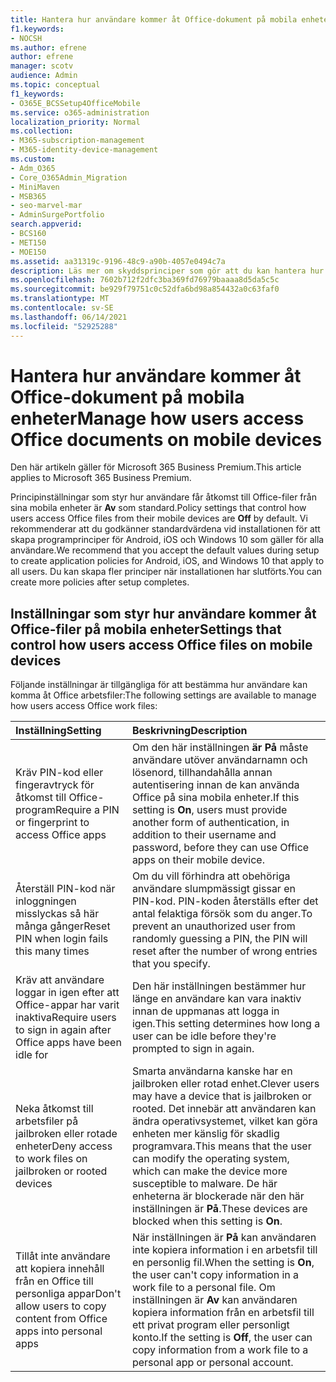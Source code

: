 ```yaml
---
title: Hantera hur användare kommer åt Office-dokument på mobila enheter
f1.keywords:
- NOCSH
ms.author: efrene
author: efrene
manager: scotv
audience: Admin
ms.topic: conceptual
f1_keywords:
- O365E_BCSSetup4OfficeMobile
ms.service: o365-administration
localization_priority: Normal
ms.collection:
- M365-subscription-management
- M365-identity-device-management
ms.custom:
- Adm_O365
- Core_O365Admin_Migration
- MiniMaven
- MSB365
- seo-marvel-mar
- AdminSurgePortfolio
search.appverid:
- BCS160
- MET150
- MOE150
ms.assetid: aa31319c-9196-48c9-a90b-4057e0494c7a
description: Läs mer om skyddsprinciper som gör att du kan hantera hur användare får åtkomst Office appar och arbetsfiler från mobila enheter.
ms.openlocfilehash: 7602b712f2dfc3ba369fd76979baaaa8d5da5c5c
ms.sourcegitcommit: be929f79751c0c52dfa6bd98a854432a0c63faf0
ms.translationtype: MT
ms.contentlocale: sv-SE
ms.lasthandoff: 06/14/2021
ms.locfileid: "52925288"
---
```

# <a name="manage-how-users-access-office-documents-on-mobile-devices"></a><span data-ttu-id="da695-103">Hantera hur användare kommer åt Office-dokument på mobila enheter</span><span class="sxs-lookup"><span data-stu-id="da695-103">Manage how users access Office documents on mobile devices</span></span>

<span data-ttu-id="da695-104">Den här artikeln gäller för Microsoft 365 Business Premium.</span><span class="sxs-lookup"><span data-stu-id="da695-104">This article applies to Microsoft 365 Business Premium.</span></span>

<span data-ttu-id="da695-105">Principinställningar som styr hur användare får åtkomst till Office-filer från sina mobila enheter är **Av** som standard.</span><span class="sxs-lookup"><span data-stu-id="da695-105">Policy settings that control how users access Office files from their mobile devices are **Off** by default.</span></span> <span data-ttu-id="da695-106">Vi rekommenderar att du godkänner standardvärdena vid installationen för att skapa programprinciper för Android, iOS och Windows 10 som gäller för alla användare.</span><span class="sxs-lookup"><span data-stu-id="da695-106">We recommend that you accept the default values during setup to create application policies for Android, iOS, and Windows 10 that apply to all users.</span></span> <span data-ttu-id="da695-107">Du kan skapa fler principer när installationen har slutförts.</span><span class="sxs-lookup"><span data-stu-id="da695-107">You can create more policies after setup completes.</span></span> 
  
## <a name="settings-that-control-how-users-access-office-files-on-mobile-devices"></a><span data-ttu-id="da695-108">Inställningar som styr hur användare kommer åt Office-filer på mobila enheter</span><span class="sxs-lookup"><span data-stu-id="da695-108">Settings that control how users access Office files on mobile devices</span></span>

<span data-ttu-id="da695-109">Följande inställningar är tillgängliga för att bestämma hur användare kan komma åt Office arbetsfiler:</span><span class="sxs-lookup"><span data-stu-id="da695-109">The following settings are available to manage how users access Office work files:</span></span>

|<span data-ttu-id="da695-110">Inställning</span><span class="sxs-lookup"><span data-stu-id="da695-110">Setting</span></span>  <br/> |<span data-ttu-id="da695-111">Beskrivning</span><span class="sxs-lookup"><span data-stu-id="da695-111">Description</span></span>  <br/> |
|:-----|:-----|
|<span data-ttu-id="da695-112">Kräv PIN-kod eller fingeravtryck för åtkomst till Office-program</span><span class="sxs-lookup"><span data-stu-id="da695-112">Require a PIN or fingerprint to access Office apps</span></span>  <br/> |<span data-ttu-id="da695-113">Om den här inställningen **är På** måste användare utöver användarnamn och lösenord, tillhandahålla annan autentisering innan de kan använda Office på sina mobila enheter.</span><span class="sxs-lookup"><span data-stu-id="da695-113">If this setting is **On**, users must provide another form of authentication, in addition to their username and password, before they can use Office apps on their mobile device.</span></span>  <br/> |
|<span data-ttu-id="da695-114">Återställ PIN-kod när inloggningen misslyckas så här många gånger</span><span class="sxs-lookup"><span data-stu-id="da695-114">Reset PIN when login fails this many times</span></span>  <br/> |<span data-ttu-id="da695-115">Om du vill förhindra att obehöriga användare slumpmässigt gissar en PIN-kod. PIN-koden återställs efter det antal felaktiga försök som du anger.</span><span class="sxs-lookup"><span data-stu-id="da695-115">To prevent an unauthorized user from randomly guessing a PIN, the PIN will reset after the number of wrong entries that you specify.</span></span>  <br/> |
|<span data-ttu-id="da695-116">Kräv att användare loggar in igen efter att Office-appar har varit inaktiva</span><span class="sxs-lookup"><span data-stu-id="da695-116">Require users to sign in again after Office apps have been idle for</span></span>  <br/> |<span data-ttu-id="da695-117">Den här inställningen bestämmer hur länge en användare kan vara inaktiv innan de uppmanas att logga in igen.</span><span class="sxs-lookup"><span data-stu-id="da695-117">This setting determines how long a user can be idle before they're prompted to sign in again.</span></span>  <br/> |
|<span data-ttu-id="da695-118">Neka åtkomst till arbetsfiler på jailbroken eller rotade enheter</span><span class="sxs-lookup"><span data-stu-id="da695-118">Deny access to work files on jailbroken or rooted devices</span></span>  <br/> |<span data-ttu-id="da695-119">Smarta användarna kanske har en jailbroken eller rotad enhet.</span><span class="sxs-lookup"><span data-stu-id="da695-119">Clever users may have a device that is jailbroken or rooted.</span></span> <span data-ttu-id="da695-120">Det innebär att användaren kan ändra operativsystemet, vilket kan göra enheten mer känslig för skadlig programvara.</span><span class="sxs-lookup"><span data-stu-id="da695-120">This means that the user can modify the operating system, which can make the device more susceptible to malware.</span></span> <span data-ttu-id="da695-121">De här enheterna är blockerade när den här inställningen är **På**.</span><span class="sxs-lookup"><span data-stu-id="da695-121">These devices are blocked when this setting is **On**.</span></span>  <br/> |
|<span data-ttu-id="da695-122">Tillåt inte användare att kopiera innehåll från en Office till personliga appar</span><span class="sxs-lookup"><span data-stu-id="da695-122">Don't allow users to copy content from Office apps into personal apps</span></span>  <br/> |<span data-ttu-id="da695-123">När inställningen är **På** kan användaren inte kopiera information i en arbetsfil till en personlig fil.</span><span class="sxs-lookup"><span data-stu-id="da695-123">When the setting is **On**, the user can't copy information in a work file to a personal file.</span></span> <span data-ttu-id="da695-124">Om inställningen är **Av** kan användaren kopiera information från en arbetsfil till ett privat program eller personligt konto.</span><span class="sxs-lookup"><span data-stu-id="da695-124">If the setting is **Off**, the user can copy information from a work file to a personal app or personal account.</span></span>  <br/> |
   

